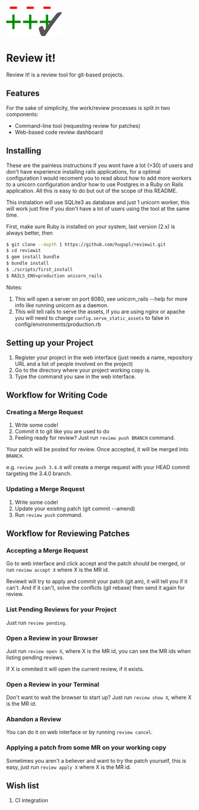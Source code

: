 ![Logo](app/assets/images/logo.png)

# Review it!

Review it! is a review tool for git-based projects.

## Features

For the sake of simplicity, the work/review processes is split in two components:

- Command-line tool (requesting review for patches)
- Web-based code review dashboard

## Installing

These are the painless instructions if you wont have a lot (>30) of users and don't have experience installing rails applications, for a optimal configuration I would recoment you to read about how to add more workers to a unicorn configuration and/or how to use Postgres in a Ruby on Rails application. All this is easy to do but out of the scope of this README.

This instalation will use SQLite3 as database and just 1 unicorn worker, this will work just fine if you don't have a lot of users using the tool at the same time.

First, make sure Ruby is installed on your system, last version (2.x) is always better, then

```bash
$ git clone --depth 1 https://github.com/hugopl/reviewit.git
$ cd reviewit
$ gem install bundle
$ bundle install
$ ./scripts/first_install
$ RAILS_ENV=production unicorn_rails
```

Notes:

  1. This will open a server on port 8080, see unicorn_rails --help for more info like running unicorn as a daemon.
  2. This will tell rails to serve the assets, if you are using nginx or apache you will need to change `config.serve_static_assets` to false in config/environments/production.rb

## Setting up your Project

1. Register your project in the web interface (just needs a name, repository URL and a list of people involved on the project)
2. Go to the directory where your project working copy is.
3. Type the command you saw in the web interface.

## Workflow for Writing Code

### Creating a Merge Request

1. Write some code!
2. Commit it to git like you are used to do
3. Feeling ready for review? Just run `review push BRANCH` command.

Your patch will be posted for review. Once accepted, it will be merged into ``BRANCH``.

e.g. `review push 3.4.0` will create a merge request with your HEAD commit targeting the 3.4.0 branch.

### Updating a Merge Request

1. Write some code!
2. Update your existing patch (git commit --amend)
3. Run `review push` command.

## Workflow for Reviewing Patches

### Accepting a Merge Request

Go to web interface and click accept and the patch should be merged, or run `review accept X` where X is the MR id.

Reviewit will try to apply and commit your patch (git am), it will tell you if it can't. And if it can't, solve the conflicts (git rebase) then send it again for review.

### List Pending Reviews for your Project

Just run `review pending`.

### Open a Review in your Browser

Just run `review open X`, where X is the MR id, you can see the MR ids when listing pending reviews.

If X is ommited it will open the current review, if it exists.

### Open a Review in your Terminal

Don't want to wait the browser to start up? Just run `review show X`, where X is the MR id.

### Abandon a Review

You can do it on web interface or by running `review cancel`.

### Applying a patch from some MR on your working copy

Sometimes you aren't a believer and want to try the patch yourself, this is easy, just run `review apply X` where X is the MR id.

## Wish list

1. CI integration
